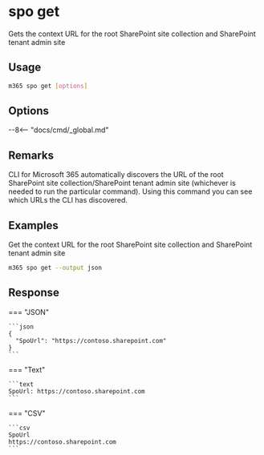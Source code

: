 # spo get

Gets the context URL for the root SharePoint site collection and SharePoint tenant admin site

## Usage

```sh
m365 spo get [options]
```

## Options

--8<-- "docs/cmd/_global.md"

## Remarks

CLI for Microsoft 365 automatically discovers the URL of the root SharePoint site collection/SharePoint tenant admin site (whichever is needed to run the particular command). Using this command you can see which URLs the CLI has discovered.

## Examples

Get the context URL for the root SharePoint site collection and SharePoint tenant admin site

```sh
m365 spo get --output json
```

## Response

=== "JSON"

    ```json
    {
      "SpoUrl": "https://contoso.sharepoint.com"
    }
    ```

=== "Text"

    ```text
    SpoUrl: https://contoso.sharepoint.com
    ```

=== "CSV"

    ```csv
    SpoUrl
    https://contoso.sharepoint.com
    ```
